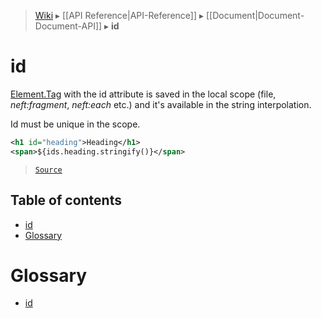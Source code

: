 > [Wiki](Home) ▸ [[API Reference|API-Reference]] ▸ [[Document|Document-Document-API]] ▸ **id**

# id

[Element.Tag](/Neft-io/neft/wiki/Document-Element.Tag-API#class-tag) with the id attribute is saved in the local scope
(file, *neft:fragment*, *neft:each* etc.)
and it's available in the string interpolation.

Id must be unique in the scope.

```xml
<h1 id="heading">Heading</h1>
<span>${ids.heading.stringify()}</span>
```

> [`Source`](/Neft-io/neft/blob/b07f8471f0eea285e6ecaed7d5dc667674e2a4ae/src/document/file/parse/ids.litcoffee#id)

## Table of contents
* [id](#id)
* [Glossary](#glossary)

# Glossary

- [id](#id)

